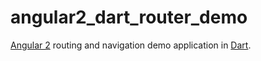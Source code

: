 # angular2_dart_router_demo

[Angular 2](https://angular.io/) routing and navigation demo application in
[Dart](https://www.dartlang.org/).

